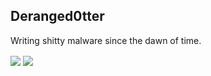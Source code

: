 ## Deranged0tter
Writing shitty malware since the dawn of time.

<a>
  <img align="center" src="https://github-readme-stats.vercel.app/api/top-langs/?username=Deranged0tter&layout=compact&show_icons=true&theme=tokyonight" />
</a>
<a>
  <img align="center" src="https://www.hackthebox.com/badge/image/1090080" />
</a>
